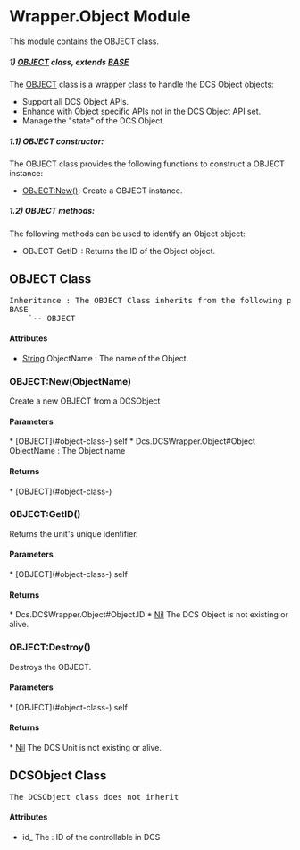 # Wrapper.Object Module
This module contains the OBJECT class.

##### 1) [OBJECT](#object-class-) class, extends [BASE](#base-class-)

The [OBJECT](#object-class-) class is a wrapper class to handle the DCS Object objects:

* Support all DCS Object APIs.
* Enhance with Object specific APIs not in the DCS Object API set.
* Manage the "state" of the DCS Object.

##### 1.1) OBJECT constructor:

The OBJECT class provides the following functions to construct a OBJECT instance:

* [OBJECT:New()](#object-new-objectname): Create a OBJECT instance.

##### 1.2) OBJECT methods:

The following methods can be used to identify an Object object:

* OBJECT-GetID-: Returns the ID of the Object object.



## OBJECT Class
<pre>
Inheritance : The OBJECT Class inherits from the following parents :
BASE
	`-- OBJECT
</pre>

<h4> Attributes </h4>

* <u>String</u> ObjectName : The name of the Object.


### OBJECT:New(ObjectName)
Create a new OBJECT from a DCSObject

<h4> Parameters </h4>
* [OBJECT](#object-class-)
self
* Dcs.DCSWrapper.Object#Object ObjectName : The Object name

<h4> Returns </h4>
* [OBJECT](#object-class-)



### OBJECT:GetID()
Returns the unit's unique identifier.

<h4> Parameters </h4>
* [OBJECT](#object-class-) self

<h4> Returns </h4>
* Dcs.DCSWrapper.Object#Object.ID 
* <u>Nil</u>  The DCS Object is not existing or alive.


### OBJECT:Destroy()
Destroys the OBJECT.

<h4> Parameters </h4>
* [OBJECT](#object-class-)
self

<h4> Returns </h4>
* <u>Nil</u>  The DCS Unit is not existing or alive.


## DCSObject Class
<pre>
The DCSObject class does not inherit
</pre>

<h4> Attributes </h4>

* id_ The : ID of the controllable in DCS


